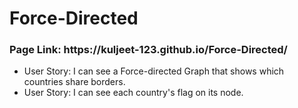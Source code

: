 # Force-Directed
<h3>Page Link: https://kuljeet-123.github.io/Force-Directed/</h3>
<ul>
  <li>User Story: I can see a Force-directed Graph that shows which countries share borders.</li>
  <li>User Story: I can see each country's flag on its node.</li>
</ul>
